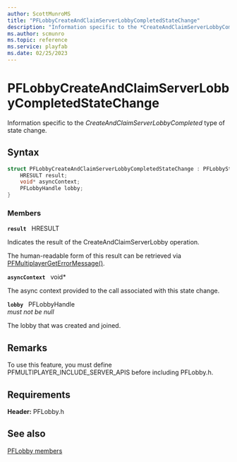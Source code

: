 ```yaml
---
author: ScottMunroMS
title: "PFLobbyCreateAndClaimServerLobbyCompletedStateChange"
description: "Information specific to the *CreateAndClaimServerLobbyCompleted* type of state change."
ms.author: scmunro
ms.topic: reference
ms.service: playfab
ms.date: 02/25/2023
---
```


# PFLobbyCreateAndClaimServerLobbyCompletedStateChange  

Information specific to the *CreateAndClaimServerLobbyCompleted* type of state change.  

## Syntax  
  
```cpp
struct PFLobbyCreateAndClaimServerLobbyCompletedStateChange : PFLobbyStateChange {  
    HRESULT result;  
    void* asyncContext;  
    PFLobbyHandle lobby;  
}  
```
  
### Members  
  
**`result`** &nbsp; HRESULT  
  
Indicates the result of the CreateAndClaimServerLobby operation.
  
The human-readable form of this result can be retrieved via [PFMultiplayerGetErrorMessage()](../../pfmultiplayer/functions/pfmultiplayergeterrormessage.md).
  
**`asyncContext`** &nbsp; void*  
  
The async context provided to the call associated with this state change.
  
**`lobby`** &nbsp; PFLobbyHandle  
*must not be null*  
  
The lobby that was created and joined.
  
## Remarks  
  
To use this feature, you must define PFMULTIPLAYER_INCLUDE_SERVER_APIS before including PFLobby.h.
  
## Requirements  
  
**Header:** PFLobby.h
  
## See also  
[PFLobby members](../pflobby_members.md)  

  
  
